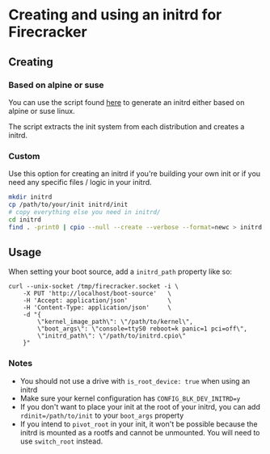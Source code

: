 # Creating and using an initrd for Firecracker

## Creating

### Based on alpine or suse

You can use the script found [here](https://github.com/marcov/firecracker-initrd)
to generate an initrd either based on alpine or suse linux.

The script extracts the init system from each distribution and creates a
initrd.

### Custom

Use this option for creating an initrd if you're building your own init or if
you need any specific files / logic in your initrd.

```bash
mkdir initrd
cp /path/to/your/init initrd/init
# copy everything else you need in initrd/
cd initrd
find . -print0 | cpio --null --create --verbose --format=newc > initrd.cpio
```

## Usage

When setting your boot source, add a `initrd_path` property like so:

```shell
curl --unix-socket /tmp/firecracker.socket -i \
    -X PUT 'http://localhost/boot-source'   \
    -H 'Accept: application/json'           \
    -H 'Content-Type: application/json'     \
    -d "{
        \"kernel_image_path\": \"/path/to/kernel\",
        \"boot_args\": \"console=ttyS0 reboot=k panic=1 pci=off\",
        \"initrd_path\": \"/path/to/initrd.cpio\"
    }"
```

### Notes

- You should not use a drive with `is_root_device: true` when using an initrd
- Make sure your kernel configuration has `CONFIG_BLK_DEV_INITRD=y`
- If you don't want to place your init at the root of your initrd, you can add
  `rdinit=/path/to/init` to your `boot_args` property
- If you intend to `pivot_root` in your init, it won't be possible because the
  initrd is mounted as a rootfs and cannot be unmounted. You will need to use
  `switch_root` instead.